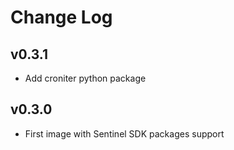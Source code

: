 # Change Log

## v0.3.1

- Add croniter python package

## v0.3.0

- First image with Sentinel SDK packages support
